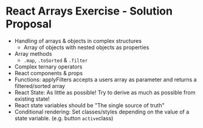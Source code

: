 # React Arrays Exercise - Solution Proposal

- Handling of arrays & objects in complex structures
  - Array of objects with nested objects as properties
- Array methods
  - `.map`, `.toSorted` & `.filter`
- Complex ternary operators
- React components & props
- Functions: applyFilters accepts a users array as parameter and returns a filtered/sorted array
- React State: As little as possible! Try to derive as much as possible from existing state!
- React state variables should be "The single source of truth"
- Conditional rendering: Set classes/styles depending on the value of a state variable. (e.g. button `active`class)
